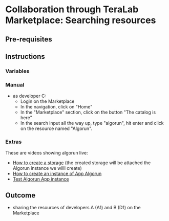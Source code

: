 
# Collaboration through TeraLab Marketplace: Searching resources

## Pre-requisites

## Instructions

### Variables

### Manual

* as developer C:
  * Login on the Marketplace
  * In the navigation, click on "Home"
  * In the "Marketplace" section, click on the button "The catalog is here"
  * In the search input all the way up, type "algorun", hit enter and click on the resource named "Algorun".
  
### Extras

These are videos showing algorun live:

* [How to create a storage](./storage-creation.mp4) (the created storage will be attached the Algorun instance we willl create) 
* [How to create an instance of App Algorun](./instance-creation.mp4)
* [Test Algorun App instance](./demo-algorun.mp4)

## Outcome

* sharing the resources of developers A (A1) and B (D1) on the Marketplace